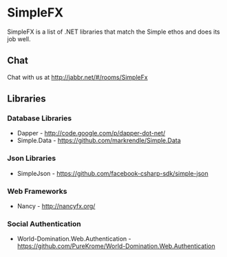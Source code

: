 # SimpleFX

SimpleFX is a list of .NET libraries that match the Simple ethos and does its job well.

## Chat

Chat with us at http://jabbr.net/#/rooms/SimpleFx

## Libraries

### Database Libraries

* Dapper - http://code.google.com/p/dapper-dot-net/
* Simple.Data - https://github.com/markrendle/Simple.Data

### Json Libraries

* SimpleJson - https://github.com/facebook-csharp-sdk/simple-json

### Web Frameworks

* Nancy - http://nancyfx.org/

### Social Authentication
 * World-Domination.Web.Authentication - https://github.com/PureKrome/World-Domination.Web.Authentication
